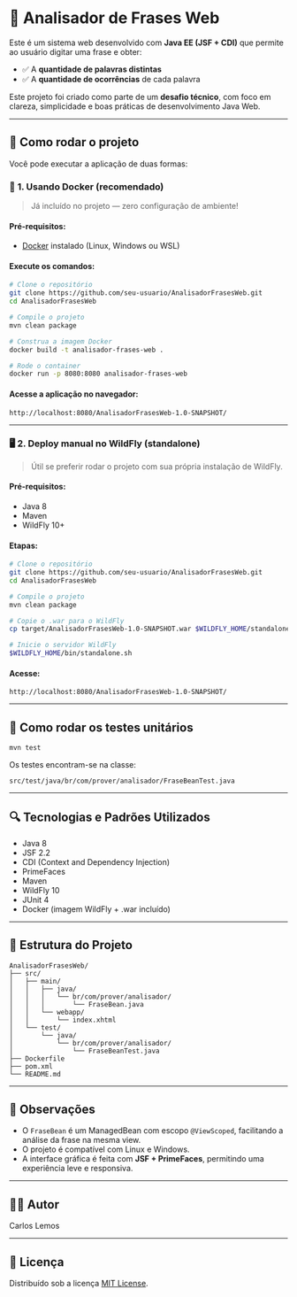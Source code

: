 # 🧠 Analisador de Frases Web

Este é um sistema web desenvolvido com **Java EE (JSF + CDI)** que permite ao usuário digitar uma frase e obter:

- ✅ A **quantidade de palavras distintas**
- ✅ A **quantidade de ocorrências** de cada palavra

Este projeto foi criado como parte de um **desafio técnico**, com foco em clareza, simplicidade e boas práticas de desenvolvimento Java Web.

---

## 🚀 Como rodar o projeto

Você pode executar a aplicação de duas formas:

### 🔧 **1. Usando Docker (recomendado)**

> Já incluído no projeto — zero configuração de ambiente!

#### Pré-requisitos:

- [Docker](https://www.docker.com/) instalado (Linux, Windows ou WSL)

#### Execute os comandos:

```bash
# Clone o repositório
git clone https://github.com/seu-usuario/AnalisadorFrasesWeb.git
cd AnalisadorFrasesWeb

# Compile o projeto
mvn clean package

# Construa a imagem Docker
docker build -t analisador-frases-web .

# Rode o container
docker run -p 8080:8080 analisador-frases-web
```

#### Acesse a aplicação no navegador:

```
http://localhost:8080/AnalisadorFrasesWeb-1.0-SNAPSHOT/
```

---

### 🖥️ **2. Deploy manual no WildFly (standalone)**

> Útil se preferir rodar o projeto com sua própria instalação de WildFly.

#### Pré-requisitos:

- Java 8
- Maven
- WildFly 10+

#### Etapas:

```bash
# Clone o repositório
git clone https://github.com/seu-usuario/AnalisadorFrasesWeb.git
cd AnalisadorFrasesWeb

# Compile o projeto
mvn clean package

# Copie o .war para o WildFly
cp target/AnalisadorFrasesWeb-1.0-SNAPSHOT.war $WILDFLY_HOME/standalone/deployments/

# Inicie o servidor WildFly
$WILDFLY_HOME/bin/standalone.sh
```

#### Acesse:

```
http://localhost:8080/AnalisadorFrasesWeb-1.0-SNAPSHOT/
```

---

## 🧪 Como rodar os testes unitários

```bash
mvn test
```

Os testes encontram-se na classe:

```
src/test/java/br/com/prover/analisador/FraseBeanTest.java
```

---

## 🔍 Tecnologias e Padrões Utilizados

- Java 8
- JSF 2.2
- CDI (Context and Dependency Injection)
- PrimeFaces
- Maven
- WildFly 10
- JUnit 4
- Docker (imagem WildFly + .war incluído)

---

## 📂 Estrutura do Projeto

```
AnalisadorFrasesWeb/
├── src/
│   ├── main/
│   │   ├── java/
│   │   │   └── br/com/prover/analisador/
│   │   │       └── FraseBean.java
│   │   └── webapp/
│   │       └── index.xhtml
│   └── test/
│       └── java/
│           └── br/com/prover/analisador/
│               └── FraseBeanTest.java
├── Dockerfile
├── pom.xml
└── README.md
```

---

## 💬 Observações

- O `FraseBean` é um ManagedBean com escopo `@ViewScoped`, facilitando a análise da frase na mesma view.
- O projeto é compatível com Linux e Windows.
- A interface gráfica é feita com **JSF + PrimeFaces**, permitindo uma experiência leve e responsiva.

---

## 👨‍💻 Autor

Carlos Lemos

---

## 📄 Licença

Distribuído sob a licença [MIT License](LICENSE).
